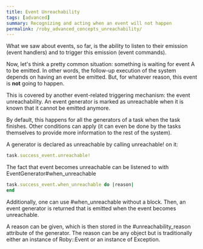 ```yaml
---
title: Event Unreachability
tags: [advanced]
summary: Recognizing and acting when an event will not happen
permalink: /roby_advanced_concepts_unreachability/
---
```


What we saw about events, so far, is the ability to listen to their emission
(event handlers) and to trigger this emission (event commands).

Now, let's think a pretty common situation: something is waiting for event A to
be emitted. In other words, the follow-up execution of the system depends on
having an event be emitted. But, for whatever reason, this event is __not__
going to happen.

This is covered by another event-related triggering mechanism: the event
unreachability. An event generator is marked as unreachable when it is known
that it cannot be emitted anymore.

By default, this happens for all the generators of a task when the task
finishes. Other conditions can apply (it can even be done by the tasks
themselves to provide more information to the rest of the system).

A generator is declared as unreachable by calling unreachable! on it:

``` ruby
task.success_event.unreachable!
```

The fact that event becomes unreachable can be listened to with
EventGenerator#when_unreachable

``` ruby
task.success_event.when_unreachable do |reason|
end
```

Additionally, one can use #when_unreachable without a block. Then, an event
generator is returned that is emitted when the event becomes unreachable.

A reason can be given, which is then stored in the #unreachability_reason
attribute of the generator. The reason can be any object but is traditionally
either an instance of Roby::Event or an instance of Exception.

